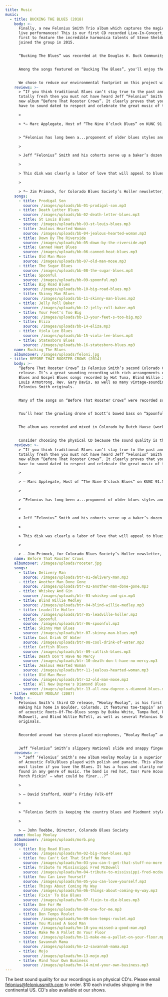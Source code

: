 ```yaml
---
title: Music
music:
  - title: BUCKING THE BLUES (2018)
    body: >-
      Finally, a new Felonius Smith Trio album which captures the magic of our
      live performances! This is our first CD recorded Live-In-Concert, and our
      first to feature the incredible harmonica talents of Steve Sheldon, who
      joined the group in 2015. 


      “Bucking The Blues” was recorded at the Douglas H. Buck Community Recreation Center in Littleton, Colorado on February 23, 2018. It was an evening which found the band in top form and the audience in high spirits. The album boasts 16 of our most requested songs, and captures a 75 minute concert on one disc! 


      Among the songs featured on “Bucking The Blues”, you'll enjoy the soulful vocals and nifty slide guitar work of Felonius Smith on the opening track, “Prodigal Son”; the dueling melodies of slide guitar and harmonica in a unique arrangement of “St. Louis Blues”. Four songs are propelled by the big toot of J. Scott Johnson's sousaphone, including “Down By The Riverside”, “Jealous Hearted Woman”, “Your Feet's Too Big” - and “Jelly Roll Baker” with the sousaphone laying down a mean rhumba beat! On “Spoonful”, the extended, improvised interplay between harmonica and baritone slide guitar is remarkable, as is the ominous growl of the upright bass played with a bow. Another treat is the vocal duet and funky tone of the 1930's National resonator mandolin on the jug band classic “Viola Lee Blues”; and finally a rip-roaring arrangement of the Blind Willie McTell standard “Statesboro Blues”. 


      We chose to reduce our environmental footprint on this project with a simple CD sleeve packaging. Click [HERE](https://feloniussmith.com/files/BuckLinerNotes2018.pdf) to view complete liner notes for all the details about the songs, instruments, plus art and production credits.
    reviews: >-
      > “If you think traditional Blues can’t stay true to the past and still be
      totally fresh then you must not have heard Jeff “Felonius” Smith and his
      new album “Before That Rooster Crows”. It clearly proves that you don’t
      have to sound dated to respect and celebrate the great music of the past.”

      >

      > *– Marc Applegate, Host of “The Nine O’clock Blues” on KUNC 91.5FM* 


      > “Felonius has long been a...proponent of older blues styles and his love of that music shines like a searchlight at a car lot on a cloudy night, with fluid slide and delicate finger picking.

      >

      > Jeff “Felonius” Smith and his cohorts serve up a baker’s dozen blues tunes in pre-WWII style, including six originals, and the emphasis is on fun....

      >

      > This disk was clearly a labor of love that will appeal to blues fans who enjoy unamplified music played on the porch or street corner...Count me in. ”

      >

      > *– Jim Primock, for Colorado Blues Society’s Holler newsletter, Oct.-Nov. 2014*
    songs:
      - title: Prodigal Son
        source: /images/uploads/bb-01-prodigal-son.mp3
      - title: Death Letter Blues
        source: /images/uploads/bb-02-death-letter-blues.mp3
      - title: St Louis Blues
        source: /images/uploads/bb-03-st-louis-blues.mp3
      - title: Jealous Hearted Woman
        source: /images/uploads/bb-04-jealous-hearted-woman.mp3
      - title: Down By The Riverside
        source: /images/uploads/bb-05-down-by-the-riverside.mp3
      - title: Canned Heat Blues
        source: /images/uploads/bb-06-canned-heat-blues.mp3
      - title: Old Man Mose
        source: /images/uploads/bb-07-old-man-mose.mp3
      - title: The Sugar Blues
        source: /images/uploads/bb-08-the-sugar-blues.mp3
      - title: Spoonful
        source: /images/uploads/bb-09-spoonful.mp3
      - title: Big Road Blues
        source: /images/uploads/bb-10-big-road-blues.mp3
      - title: Skinny Man Blues
        source: /images/uploads/bb-11-skinny-man-blues.mp3
      - title: Jelly Roll Baker
        source: /images/uploads/bb-12-jelly-roll-baker.mp3
      - title: Your Feet's Too Big
        source: /images/uploads/bb-13-your-feet-s-too-big.mp3
      - title: Eliza
        source: /images/uploads/bb-14-eliza.mp3
      - title: Viola Lee Blues
        source: /images/uploads/bb-15-viola-lee-blues.mp3
      - title: Statesboro Blues
        source: /images/uploads/bb-16-statesboro-blues.mp3
    name: Bucking The Blues
    albumcover: /images/uploads/feloni.jpg
  - title: BEFORE THAT ROOSTER CROWS (2014)
    body: >-
      “Before That Rooster Crows” is Felonius Smith’s second Colorado CD
      release. It’s a great sounding recording with rich arrangements of Delta
      Blues and Gospel Blues songs recorded by Hot Tuna, Blind Willie Johnson,
      Louis Armstrong, Rev. Gary Davis, as well as many vintage-sounding
      Felonius Smith originals.


      Many of the songs on “Before That Rooster Crows” were recorded sounding exactly like the Felonius Smith Trio performing live, while some songs called for a larger acoustic-blues-band treatment - with help from some wonderful guest musicians. The recording features Felonius’ smooth bottleneck and lap-style National slide guitar work and lead vocals; Nic Clark’s amazing and expressive harmonica playing; and Scott Johnson’s warm and solid upright bass. Scott switches to sousaphone on two tracks, which invokes the vibe of a jug band or a New Orleans street band!


      You’ll hear the growling drone of Scott’s bowed bass on “Spoonful”; Felonius’ ripping lap steel and the infectious drums and sousaphone groove on “Delivery Man”; fabulous three-part vocal harmony on “Blind Willie Medley”; and in the “All New Dupree’s Diamond Blues”, Felonius completely reworks a Grateful Dead lyric story line into an original, reflective folk-blues ballad.


      The album was recorded and mixed in Colorado by Butch Hause (worked with Norman Blake, Peter Rowan) and mastered by multiple Grammy winner David Glasser.


      Consider choosing the physical CD because the sound quality is the best available, the artwork is so cool, and because it's in a Zero Carbon Footprint Package! That's 100% Green Forestry cardboard, all vegetable inks, 100% post-consumer recycled tray, and carbon offset credits for entire package, CD, and shipping to the artist!
    reviews: >-
      > “If you think traditional Blues can’t stay true to the past and still be
      totally fresh then you must not have heard Jeff “Felonius” Smith and his
      new album “Before That Rooster Crows”. It clearly proves that you don’t
      have to sound dated to respect and celebrate the great music of the past.”

      >

      > — Marc Applegate, Host of “The Nine O’clock Blues” on KUNC 91.5FM

      >

      > “Felonius has long been a...proponent of older blues styles and his love of that music shines like a searchlight at a car lot on a cloudy night, with fluid slide and delicate finger picking.

      >

      > Jeff “Felonius” Smith and his cohorts serve up a baker’s dozen blues tunes in pre-WWII style, including six originals, and the emphasis is on fun....

      >

      > This disk was clearly a labor of love that will appeal to blues fans who enjoy unamplified music played on the porch or street corner...Count me in. ”

      >

      > — Jim Primock, for Colorado Blues Society’s Holler newsletter, Oct.-Nov. 2014
    name: Before That Rooster Crows
    albumcover: /images/uploads/rooster.jpg
    songs:
      - title: Delivery Man
        source: /images/uploads/btr-01-delivery-man.mp3
      - title: Another Man Done Gone
        source: /images/uploads/btr-02-another-man-done-gone.mp3
      - title: Whiskey And Gin
        source: /images/uploads/btr-03-whiskey-and-gin.mp3
      - title: Blind Willie Medley
        source: /images/uploads/btr-04-blind-willie-medley.mp3
      - title: Leadville Holler
        source: /images/uploads/btr-05-leadville-holler.mp3
      - title: Spoonful
        source: /images/uploads/btr-06-spoonful.mp3
      - title: Skinny Man Blues
        source: /images/uploads/btr-07-skinny-man-blues.mp3
      - title: Cool Drink Of Water
        source: /images/uploads/btr-08-cool-drink-of-water.mp3
      - title: Catfish Blues
        source: /images/uploads/btr-09-catfish-blues.mp3
      - title: Death Don't Have No Mercy
        source: /images/uploads/btr-10-death-don-t-have-no-mercy.mp3
      - title: Jealous Hearted Woman
        source: /images/uploads/btr-11-jealous-hearted-woman.mp3
      - title: Old Man Mose
        source: /images/uploads/btr-12-old-man-mose.mp3
      - title: All New Dupree's Diamond Blues
        source: /images/uploads/btr-13-all-new-dupree-s-diamond-blues.mp3
  - title: HOOLAY MOOLAY (2007)
    body: >-
      Felonius Smith’s third CD release, “Hoolay Moolay”, is his first since
      making his home in Boulder, Colorado. It features toe-tappin’ arrangements
      of acoustic Roots-Of-The-Blues songs by Bukka White, Tampa Red, Fred
      McDowell, and Blind Willie McTell, as well as several Felonius Smith
      originals.


      Recorded around two stereo-placed microphones, “Hoolay Moolay” achieves the natural, honest sound of a vintage acoustic blues trio playing right in your living room! It was mixed by Butch Hause (Norman Blake, Peter Rowan) and mastered by two-time Grammy winner David Glasser.


      Jeff “Felonius” Smith’s slippery National slide and snappy finger picking guitar style transports one back some 80 years, relaxing on a river bank in southern Mississippi. Jeff Gagliardi’s soulful harmonica interplay with Felonius brings to mind the synchronous musical union of Sonny Terry and Brownie McGhee. Rounding out the trio is Scott Johnson, whose warm yet percussive approach to his upright bass provides the perfect backbeat for the group’s old-time, traditional sound.
    reviews: >-
      > “Jeff ‘Felonius’ Smith’s new album Hoolay Moolay is a superior recording
      of Acoustic Folk/Blues played with polish and panache. This album is a
      must listen if you love the Blues. It has a focus and clarity not often
      found in any genre of music. The band is red hot, too! Pure Acoustic Back
      Porch Pickin’ — what could be finer...?”

      >

      > — David Stafford, KKUP’s Friday Folk-Off

      >

      > “Felonius Smith is keeping the country blues and Piedmont style alive. Jeff ‘Felonius’ Smith is carrying the torch and doing it well! His clean picking style on his collection of National guitars immediately brings to mind Tampa Red and Blind Blake. The rock-steady upright bass is handled by Scott Johnson and the harmonica chores fall to Jeff Gagliardi (this CD is worth recommending just for his playing)! If you’re a fan of country blues done right, don’t wait, and go see these guys in the flesh.”

      >

      > — John Toebbe, Director, Colorado Blues Society
    name: Hoolay Moolay
    albumcover: /images/uploads/morb.png
    songs:
      - title: Big Road Blues
        source: /images/uploads/hm-02-big-road-blues.mp3
      - title: You Can't Get That Stuff No More
        source: /images/uploads/hm-03-you-can-t-get-that-stuff-no-more.mp3
      - title: Tribute To Mississippi Fred McDowell
        source: /images/uploads/hm-04-tribute-to-mississippi-fred-mcdowell.mp3
      - title: You Can Love Yourself
        source: /images/uploads/hm-05-you-can-love-yourself.mp3
      - title: Things About Coming My Way
        source: /images/uploads/hm-06-things-about-coming-my-way.mp3
      - title: Fixin' To Die Blues
        source: /images/uploads/hm-07-fixin-to-die-blues.mp3
      - title: One For Me
        source: /images/uploads/hm-08-one-for-me.mp3
      - title: Bon Temps Roulet
        source: /images/uploads/hm-09-bon-temps-roulet.mp3
      - title: You Missed A Good Man
        source: /images/uploads/hm-10-you-missed-a-good-man.mp3
      - title: Make Me A Pallet On Your Floor
        source: /images/uploads/hm-11-make-me-a-pallet-on-your-floor.mp3
      - title: Savannah Mama
        source: /images/uploads/hm-12-savannah-mama.mp3
      - title: Mojo
        source: /images/uploads/hm-13-mojo.mp3
      - title: Mind Your Own Business
        source: /images/uploads/hm-14-mind-your-own-business.mp3
---
```

The best sound quality for our recordings is on physical CD's. Please email [felonius@feloniussmith.com](mailto:felonius@feloniussmith.com) to order. $10 each includes shipping in the continental US. CD's also available at our shows.